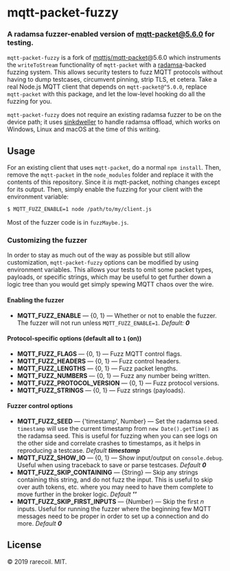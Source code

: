 # mqtt-packet-fuzzy

### A radamsa fuzzer-enabled version of mqtt-packet@5.6.0 for testing.

`mqtt-packet-fuzzy` is a fork of
[mqttjs/mqtt-packet](https://github.com/mqttjs/mqtt-packet)@5.6.0 which
instruments the `writeToStream` functionality of `mqtt-packet` with a
[radamsa](https://gitlab.com/akihe/radamsa)-backed fuzzing system. This
allows security testers to fuzz MQTT protocols without having to dump
testcases, circumvent pinning, strip TLS, et cetera. Take a real Node.js
MQTT client that depends on `mqtt-packet@^5.0.0`, replace `mqtt-packet`
with this package, and let the low-level hooking do all the fuzzing for you.

`mqtt-packet-fuzzy` does not require an existing radamsa fuzzer to be
on the device path; it uses
[sinkdweller](https://github.com/rarecoil/sinkdweller) to handle radamsa
offload, which works on Windows, Linux and macOS at the time of this
writing.

## Usage

For an existing client that uses `mqtt-packet`, do a normal `npm
install`. Then, remove the `mqtt-packet` in the `node_modules` folder
and replace it with the contents of this repository. Since it *is*
mqtt-packet, nothing changes except for its output. Then, simply enable
the fuzzing for your client with the environment variable:

````bash
$ MQTT_FUZZ_ENABLE=1 node /path/to/my/client.js
````

Most of the fuzzer code is in `fuzzMaybe.js`.


### Customizing the fuzzer

In order to stay as much out of the way as possible but still allow
customization, `mqtt-packet-fuzzy` options can be modified by using
environment variables. This allows your tests to omit some packet types,
payloads, or specific strings, which may be useful to get further down a
logic tree than you would get simply spewing MQTT chaos over the
wire.


#### Enabling the fuzzer

* **MQTT_FUZZ_ENABLE** &mdash; {0, 1} &mdash; Whether or not to enable the fuzzer. The fuzzer will not run unless `MQTT_FUZZ_ENABLE=1`. *Default: __0__*

#### Protocol-specific options (default all to `1` (on))

* **MQTT_FUZZ_FLAGS** &mdash; {0, 1} &mdash; Fuzz MQTT control flags.
* **MQTT_FUZZ_HEADERS** &mdash; {0, 1} &mdash; Fuzz control headers. 
* **MQTT_FUZZ_LENGTHS** &mdash; {0, 1} &mdash; Fuzz packet lengths.
* **MQTT_FUZZ_NUMBERS** &mdash; {0, 1} &mdash; Fuzz any number being written.
* **MQTT_FUZZ_PROTOCOL_VERSION** &mdash; {0, 1} &mdash; Fuzz protocol versions.
* **MQTT_FUZZ_STRINGS** &mdash; {0, 1} &mdash; Fuzz strings (payloads).

#### Fuzzer control options

* **MQTT_FUZZ_SEED** &mdash; {'timestamp', Number} &mdash; Set the radamsa seed. `timestamp` will use the current timestamp from `new Date().getTime()` as the radamsa seed. This is useful for fuzzing when you can see logs on the other side and correlate crashes to timestamps, as it helps in reproducing a testcase. *Default __timestamp__*
* **MQTT_FUZZ_SHOW_IO** &mdash; {0, 1} &mdash; Show input/output on `console.debug`. Useful when using traceback to save or parse testcases. *Default __0__*
* **MQTT_FUZZ_SKIP_CONTAINING** &mdash; {String} &mdash; Skip any strings containing this string, and do not fuzz the input. This is useful to skip over auth tokens, etc. where you may need to have them complete to move further in the broker logic. *Default __''__*
* **MQTT_FUZZ_SKIP_FIRST_INPUTS** &mdash; {Number} &mdash; Skip the first _n_ inputs. Useful for running the fuzzer where the beginning few MQTT messages need to be proper in order to set up a connection and do more. *Default __0__*



## License

&copy; 2019 rarecoil. MIT.
